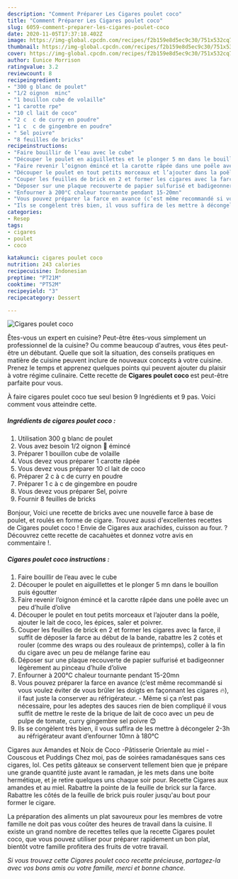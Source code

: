 ```yaml
---
description: "Comment Préparer Les Cigares poulet coco"
title: "Comment Préparer Les Cigares poulet coco"
slug: 6059-comment-preparer-les-cigares-poulet-coco
date: 2020-11-05T17:37:18.402Z
image: https://img-global.cpcdn.com/recipes/f2b159e8d5ec9c30/751x532cq70/cigares-poulet-coco-photo-principale-de-la-recette.jpg
thumbnail: https://img-global.cpcdn.com/recipes/f2b159e8d5ec9c30/751x532cq70/cigares-poulet-coco-photo-principale-de-la-recette.jpg
cover: https://img-global.cpcdn.com/recipes/f2b159e8d5ec9c30/751x532cq70/cigares-poulet-coco-photo-principale-de-la-recette.jpg
author: Eunice Morrison
ratingvalue: 3.2
reviewcount: 8
recipeingredient:
- "300 g blanc de poulet"
- "1/2 oignon  minc"
- "1 bouillon cube de volaille"
- "1 carotte rpe"
- "10 cl lait de coco"
- "2 c  c de curry en poudre"
- "1 c  c de gingembre en poudre"
- " Sel poivre"
- "8 feuilles de bricks"
recipeinstructions:
- "Faire bouillir de l’eau avec le cube"
- "Découper le poulet en aiguillettes et le plonger 5 mn dans le bouillon puis égoutter"
- "Faire revenir l’oignon émincé et la carotte râpée dans une poêle avec un peu d’huile d’olive"
- "Découper le poulet en tout petits morceaux et l’ajouter dans la poêle, ajouter le lait de coco, les épices, saler et poivrer."
- "Couper les feuilles de brick en 2 et former les cigares avec la farce, il suffit de déposer la farce au début de la bande, rabattre les 2 cotés et rouler (comme des wraps ou des rouleaux de printemps), coller à la fin du cigare avec un peu de mélange farine eau"
- "Déposer sur une plaque recouverte de papier sulfurisé et badigeonner légèrement au pinceau d’huile d’olive"
- "Enfourner à 200°C chaleur tournante pendant 15-20mn"
- "Vous pouvez préparer la farce en avance (c’est même recommandé si vous voulez éviter de vous brûler les doigts en façonnant les cigares 🔥), il faut juste la conserver au réfrigérateur. Même si ça n’est pas nécessaire, pour les adeptes des sauces rien de bien compliqué il vous suffit de mettre le reste de la brique de lait de coco avec un peu de pulpe de tomate, curry gingembre sel poivre 😊"
- "Ils se congèlent très bien, il vous suffira de les mettre à décongeler 2-3h au réfrigérateur avant d’enfourner 10mn à 180°C"
categories:
- Resep
tags:
- cigares
- poulet
- coco

katakunci: cigares poulet coco 
nutrition: 243 calories
recipecuisine: Indonesian
preptime: "PT21M"
cooktime: "PT52M"
recipeyield: "3"
recipecategory: Dessert

---
```



![Cigares poulet coco](https://img-global.cpcdn.com/recipes/f2b159e8d5ec9c30/751x532cq70/cigares-poulet-coco-photo-principale-de-la-recette.jpg)

Êtes-vous un expert en cuisine? Peut-être êtes-vous simplement un professionnel de la cuisine? Ou comme beaucoup d'autres, vous êtes peut-être un débutant. Quelle que soit la situation, des conseils pratiques en matière de cuisine peuvent inclure de nouveaux concepts à votre cuisine. Prenez le temps et apprenez quelques points qui peuvent ajouter du plaisir à votre régime culinaire. Cette recette de <strong> Cigares poulet coco </strong> est peut-être parfaite pour vous.

<!--inarticleads1-->

À faire cigares poulet coco tue seul besion 9 Ingrédients et 9 pas. Voici comment vous atteindre cette.

##### Ingrédients de cigares poulet coco :

1. Utilisation 300 g blanc de poulet
1. Vous avez besoin 1/2 oignon 🧅 émincé
1. Préparer 1 bouillon cube de volaille
1. Vous devez vous préparer 1 carotte râpée
1. Vous devez vous préparer 10 cl lait de coco
1. Préparer 2 c à c de curry en poudre
1. Préparer 1 c à c de gingembre en poudre
1. Vous devez vous préparer  Sel, poivre
1. Fournir 8 feuilles de bricks


Bonjour, Voici une recette de bricks avec une nouvelle farce à base de poulet, et roulés en forme de cigare. Trouvez aussi d&#39;excellentes recettes de Cigares poulet coco ! Envie de Cigares aux arachides, cuisson au four. ? Découvrez cette recette de cacahuètes et donnez votre avis en commentaire !. 

<!--inarticleads2-->

##### Cigares poulet coco instructions :

1. Faire bouillir de l’eau avec le cube
1. Découper le poulet en aiguillettes et le plonger 5 mn dans le bouillon puis égoutter
1. Faire revenir l’oignon émincé et la carotte râpée dans une poêle avec un peu d’huile d’olive
1. Découper le poulet en tout petits morceaux et l’ajouter dans la poêle, ajouter le lait de coco, les épices, saler et poivrer.
1. Couper les feuilles de brick en 2 et former les cigares avec la farce, il suffit de déposer la farce au début de la bande, rabattre les 2 cotés et rouler (comme des wraps ou des rouleaux de printemps), coller à la fin du cigare avec un peu de mélange farine eau
1. Déposer sur une plaque recouverte de papier sulfurisé et badigeonner légèrement au pinceau d’huile d’olive
1. Enfourner à 200°C chaleur tournante pendant 15-20mn
1. Vous pouvez préparer la farce en avance (c’est même recommandé si vous voulez éviter de vous brûler les doigts en façonnant les cigares 🔥), il faut juste la conserver au réfrigérateur. - Même si ça n’est pas nécessaire, pour les adeptes des sauces rien de bien compliqué il vous suffit de mettre le reste de la brique de lait de coco avec un peu de pulpe de tomate, curry gingembre sel poivre 😊
1. Ils se congèlent très bien, il vous suffira de les mettre à décongeler 2-3h au réfrigérateur avant d’enfourner 10mn à 180°C


Cigares aux Amandes et Noix de Coco -Pâtisserie Orientale au miel - Couscous et Puddings Chez moi, pas de soirées ramadanésques sans ces cigares, lol. Ces petits gâteaux se conservent tellement bien que je prépare une grande quantité juste avant le ramadan, je les mets dans une boite hermétique, et je retire quelques uns chaque soir pour. Recette Cigares aux amandes et au miel. Rabattre la pointe de la feuille de brick sur la farce. Rabattre les côtés de la feuille de brick puis rouler jusqu&#39;au bout pour former le cigare. 

<!--inarticleads1-->

<p>
La préparation des aliments un plat savoureux pour les membres de votre famille ne doit pas vous coûter des heures de travail dans la cuisine. Il existe un grand nombre de recettes telles que la recette Cigares poulet coco, que vous pouvez utiliser pour préparer rapidement un bon plat, bientôt votre famille profitera des fruits de votre travail.
</p>

<p>
<i>Si vous trouvez cette Cigares poulet coco recette précieuse, partagez-la avec vos bons amis ou votre famille, merci et bonne chance.</i>
</p>
